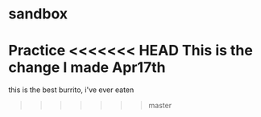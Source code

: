 # sandbox
Practice
<<<<<<< HEAD
This is the change I made Apr17th
=======
this is the best burrito, i've ever eaten
>>>>>>> master
